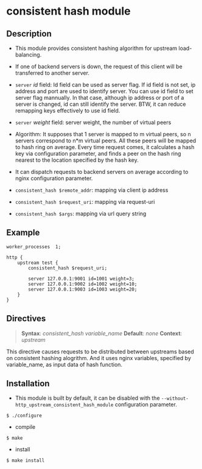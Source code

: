 # consistent hash module

## Description

*   This module provides consistent hashing algorithm for upstream load-balancing.

*   If one of backend servers is down, the request of this client will be transferred to another server.

*   `server` _id_ field: Id field can be used as server flag. If id field is not set, ip address and port are used to identify server. You can use id field to set server flag mannually. In that case, although ip address or port of a server is changed, id can still identify the server. BTW, it can reduce remapping keys effectively to use id field.

*   `server` _weight_ field: server weight, the number of virtual peers

*   Algorithm: It supposes that 1 server is mapped to m virtual peers, so n servers correspond to n*m virtual peers. All these peers will be mapped to hash ring on average. Every time request comes, it calculates a hash key via configuration parameter, and finds a peer on the hash ring nearest to the location specified by the hash key.

*   It can dispatch requests to backend servers on average according to nginx configuration parameter.

   - `consistent_hash $remote_addr`: mapping via client ip address

   - `consistent_hash $request_uri`: mapping via request-uri

   - `consistent_hash $args`: mapping via url query string

## Example

```
worker_processes  1;

http {
    upstream test {
        consistent_hash $request_uri;

        server 127.0.0.1:9001 id=1001 weight=3;
        server 127.0.0.1:9002 id=1002 weight=10;
        server 127.0.0.1:9003 id=1003 weight=20;
    }
}
```

## Directives

> **Syntax**: _consistent_hash variable_name_
> **Default**: _none_
> **Context**: _upstream_

This directive causes requests to be distributed between upstreams based on consistent hashing alogrithm. And it uses nginx variables, specified by variable_name, as input data of hash function.

## Installation

*   This module is built by default, it can be disabled with the `--without-http_upstream_consistent_hash_module` configuration parameter.
```
$ ./configure
```
*   compile
```
$ make
```
*   install
```
$ make install
```